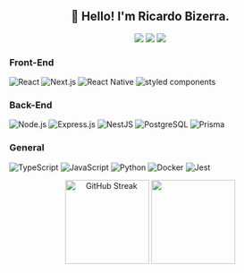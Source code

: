 <h2 align="center">👋 Hello! I'm Ricardo Bizerra.</h2>

<div align="center">
  <a href="https://github.com/ricardobizerra"><img src="https://img.shields.io/badge/github-%2312100E.svg?&amp;style=for-the-badge&amp;logo=github&amp;logoColor=white&amp;color=black" /></a>
  <a href="https://www.linkedin.com/in/ricardobizerra/"><img src="https://img.shields.io/badge/linkedin-%230077B5.svg?&amp;style=for-the-badge&amp;logo=linkedin&amp;logoColor=white" /></a>
  <a href="mailto:ricardo.bizerra19@gmail.com"><img src="https://img.shields.io/badge/e--mail-D14836.svg?&amp;style=for-the-badge&amp;logo=gmail&amp;logoColor=white" /></a>
</div>

### Front-End

![React](https://img.shields.io/badge/-React-333333?style=for-the-badge&logo=react)
![Next.js](https://img.shields.io/badge/-Next.js-333333?style=for-the-badge&logo=nextdotjs)
![React Native](https://img.shields.io/badge/-React%20Native-333333?style=for-the-badge&logo=react)
![styled components](https://img.shields.io/badge/-styled%20components-333333?style=for-the-badge&logo=styled-components)

### Back-End

![Node.js](https://img.shields.io/badge/Node.js-339933?logo=node.js&logoColor=white&style=for-the-badge)
![Express.js](https://img.shields.io/badge/Express.js-000000?logo=express&logoColor=white&style=for-the-badge)
![NestJS](https://img.shields.io/badge/NestJS-E0234E?logo=nestjs&logoColor=white&style=for-the-badge)
![PostgreSQL](https://img.shields.io/badge/PostgreSQL-316192?logo=postgresql&logoColor=white&style=for-the-badge)
![Prisma](https://img.shields.io/badge/Prisma-3982CE?style=for-the-badge&logo=Prisma&logoColor=white)

### General

![TypeScript](https://img.shields.io/badge/TypeScript-007ACC?logo=typescript&logoColor=white&style=for-the-badge)
![JavaScript](https://img.shields.io/badge/JavaScript-F7DF1E?logo=javascript&logoColor=black&style=for-the-badge)
![Python](https://img.shields.io/badge/Python-3776AB?logo=python&logoColor=white&style=for-the-badge)
![Docker](https://img.shields.io/badge/Docker-006699?style=for-the-badge&logo=docker&logoColor=white)
![Jest](https://img.shields.io/badge/Jest-C21325?style=for-the-badge&logo=jest&logoColor=white)

<div align="center">
  <a href="https://git.io/streak-stats"><img src="https://streak-stats.demolab.com?user=ricardobizerra&theme=yeblu&border_radius=10&locale=pt_BR&date_format=j%20M%5B%20Y%5D&mode=weekly" height="150rem" alt="GitHub Streak" /></a>
  <img height="150rem" src="https://github-readme-stats.vercel.app/api/top-langs/?username=ricardobizerra&hide=jupyter%20notebook&layout=compact&langs_count=7&theme=yeblu"/>
</div>
